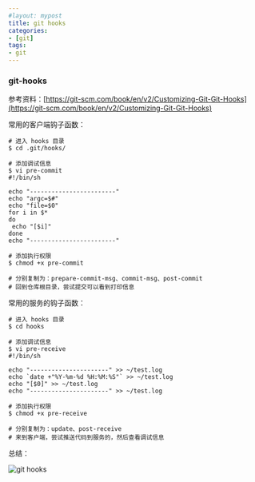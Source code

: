 ```yaml
---
#layout: mypost
title: git hooks
categories:
- [git]
tags:
- git
---
```


### git-hooks

参考资料：[https://git-scm.com/book/en/v2/Customizing-Git-Git-Hooks](https://git-scm.com/book/en/v2/Customizing-Git-Git-Hooks)

常用的客户端钩子函数：

```shell
# 进入 hooks 目录
$ cd .git/hooks/

# 添加调试信息
$ vi pre-commit
#!/bin/sh

echo "------------------------"
echo "argc=$#"
echo "file=$0"
for i in $*
do
 echo "[$i]"
done
echo "------------------------"

# 添加执行权限
$ chmod +x pre-commit

# 分别复制为：prepare-commit-msg、commit-msg、post-commit
# 回到仓库根目录，尝试提交可以看到打印信息
```

常用的服务的钩子函数：

```shell
# 进入 hooks 目录
$ cd hooks

# 添加调试信息
$ vi pre-receive
#!/bin/sh

echo "----------------------" >> ~/test.log
echo `date +"%Y-%m-%d %H:%M:%S"` >> ~/test.log
echo "[$0]" >> ~/test.log
echo "----------------------" >> ~/test.log

# 添加执行权限
$ chmod +x pre-receive

# 分别复制为：update、post-receive
# 来到客户端，尝试推送代码到服务的，然后查看调试信息
```

总结：

![git hooks](https://ss3.bdstatic.com/70cFv8Sh_Q1YnxGkpoWK1HF6hhy/it/u=3635065913,1866677000&fm=26&gp=0.jpg)
